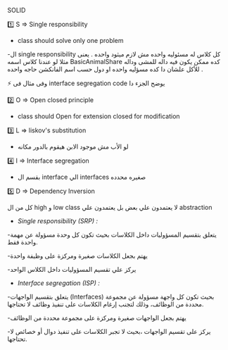SOLID

1️⃣ S => Single responsibility 
- class should solve only one problem

-ال single responsibility كل كلاس له مسئوليه واحده مش لازم ميثود واحده .
يعنى مثلا لو عندنا كلاس اسمه BasicAnimalShare كده ممكن يكون فيه داله للمشى وداله للأكل علشان دا كده مسؤليه واحده او دول حسب اسم الفانكشن حاجه واحده .

⚡ وفى مثال فى interface segregation code  يوضح الجزء دا
  
2️⃣ O => Open closed principle 
- class should Open for extension closed for modification
 
3️⃣ L => liskov's substitution
- لو الأب  مش موجود الابن هيقوم بالدور مكانه

4️⃣ I => Interface segregation 
- بقسم ال interface الي interfaces صغيره محدده

5️⃣ D => Dependency Inversion

كل من ال high و low class لا يعتمدون علي بعض بل يعتمدون علي abstraction


- *Single responsibility (SRP) :*

-يتعلق بتقسيم المسؤوليات داخل الكلاسات بحيث تكون كل وحدة مسؤولة عن مهمة واحدة فقط.

-يهتم بجعل الكلاسات صغيرة ومركزة على وظيفة واحدة

-يركز علي تقسيم المسؤوليات داخل الكلاس الواحد
- *Interface segregation  (ISP) :*

-يتعلق بتقسيم الواجهات (Interfaces) بحيث تكون كل واجهة مسؤولة عن مجموعة محددة من الوظائف، وذلك لتجنب إرغام الكلاسات على تنفيذ وظائف لا تحتاجها.

-يهتم بجعل الواجهات صغيرة ومركزة على مجموعة محددة من الوظائف

-يركز على تقسيم الواجهات ،بحيث لا تجبر الكلاسات على تنفيذ دوال أو خصائص لا تحتاجها.
